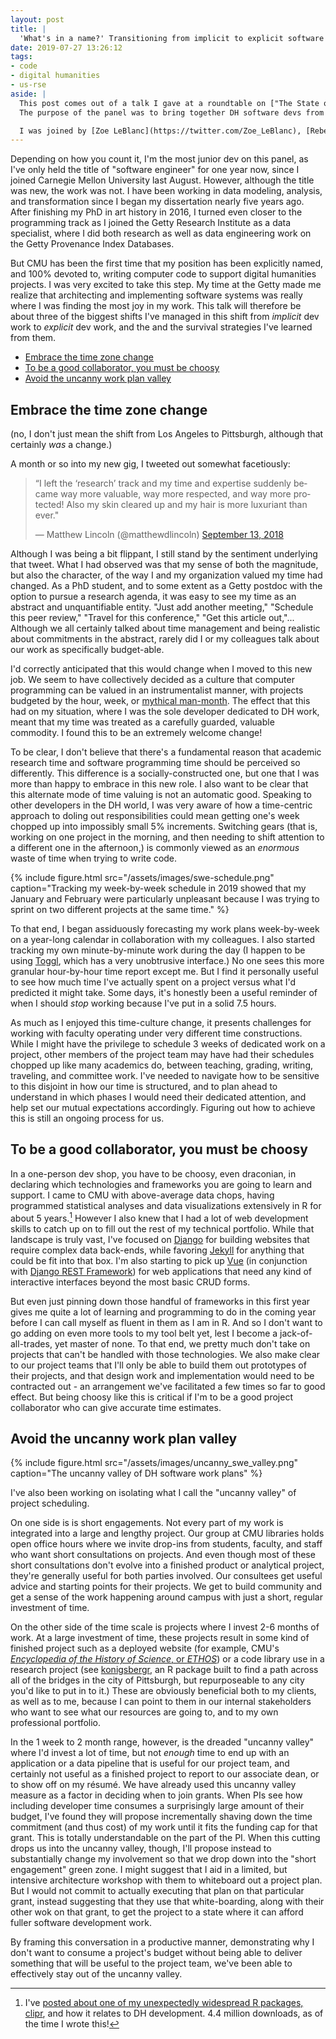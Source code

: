 ```yaml
---
layout: post
title: |
  'What's in a name?' Transitioning from implicit to explicit software dev
date: 2019-07-27 13:26:12
tags:
- code
- digital humanities
- us-rse
aside: |
  This post comes out of a talk I gave at a roundtable on ["The State of Digital Humanities Software Development"](https://www.conftool.org/ach2019/index.php?page=browseSessions&form_session=139&presentations=show) at the ACH conference in Pittsburgh on July 26th, 2019.
  The purpose of the panel was to bring together DH software devs from different contexts and at different points in their careers in order to discuss key challenges and questions about how we practice software development and data science support in the digital humanities.

  I was joined by [Zoe LeBlanc](https://twitter.com/Zoe_LeBlanc), [Rebecca Sutton Koeser](https://twitter.com/suttonkoeser) ([read her talk](https://rlskoeser.github.io/2019/07/26/best-practices/)), and [Jamie Folsom](https://twitter.com/jamiefolsom), and we had a wonderful audience [live-tweeting the panel.](https://twitter.com/search?q=%23ACH2019%20%23SI5&src=typd)
---
```


Depending on how you count it, I'm the most junior dev on this panel, as I've only held the title of "software engineer" for one year now, since I joined Carnegie Mellon University last August.
However, although the title was new, the work was not. I have been working in data modeling, analysis, and transformation since I began my dissertation nearly five years ago.
After finishing my PhD in art history in 2016, I turned even closer to the programming track as I joined the Getty Research Institute as a data specialist, where I did both research as well as data engineering work on the Getty Provenance Index Databases.

But CMU has been the first time that my position has been explicitly named, and 100% devoted to, writing computer code to support digital humanities projects.
I was very excited to take this step.
My time at the Getty made me realize that architecting and implementing software systems was really where I was finding the most joy in my work.
This talk will therefore be about three of the biggest shifts I've managed in this shift from _implicit_ dev work to _explicit_ dev work, and the and the survival strategies I've learned from them.

- [Embrace the time zone change](#embrace-the-time-zone-change)
- [To be a good collaborator, you must be choosy](#to-be-a-good-collaborator-you-must-be-choosy)
- [Avoid the uncanny work plan valley](#avoid-the-uncanny-work-plan-valley)

## Embrace the time zone change

(no, I don't just mean the shift from Los Angeles to Pittsburgh, although that certainly _was_ a change.)

A month or so into my new gig, I tweeted out somewhat facetiously:

<blockquote class="twitter-tweet" data-conversation="none" data-cards="hidden" data-partner="tweetdeck"><p lang="en" dir="ltr">“I left the ‘research’ track and my time and expertise suddenly became way more valuable, way more respected, and way more protected! Also my skin cleared up and my hair is more luxuriant than ever.&quot;</p>&mdash; Matthew Lincoln (@matthewdlincoln) <a href="https://twitter.com/matthewdlincoln/status/1040236699438252033?ref_src=twsrc%5Etfw">September 13, 2018</a></blockquote>
<script async src="https://platform.twitter.com/widgets.js" charset="utf-8"></script>

Although I was being a bit flippant, I still stand by the sentiment underlying that tweet.
What I had observed was that my sense of both the magnitude, but also the character, of the way I and my organization valued my time had changed.
As a PhD student, and to some extent as a Getty postdoc with the option to pursue a research agenda, it was easy to see my time as an abstract and unquantifiable entity.
"Just add another meeting," "Schedule this peer review," "Travel for this conference," "Get this article out,"...
Although we all certainly talked about time management and being realistic about commitments in the abstract, rarely did I or my colleagues talk about our work as specifically budget-able.

I'd correctly anticipated that this would change when I moved to this new job.
We seem to have collectively decided as a culture that computer programming can be valued in an instrumentalist manner, with projects budgeted by the hour, week, or [mythical man-month](https://en.wikipedia.org/wiki/The_Mythical_Man-Month).
The effect that this had on my situation, where I was the sole developer dedicated to DH work, meant that my time was treated as a carefully guarded, valuable commodity.
I found this to be an extremely welcome change!

To be clear, I don't believe that there's a fundamental reason that academic research time and software programming time should be perceived so differently.
This difference is a socially-constructed one, but one that I was more than happy to embrace in this new role.
I also want to be clear that this alternate mode of time valuing is not an automatic good.
Speaking to other developers in the DH world, I was very aware of how a time-centric approach to doling out responsibilities could mean getting one's week chopped up into impossibly small 5% increments.
Switching gears (that is, working on one project in the morning, and then needing to shift attention to a different one in the afternoon,) is commonly viewed as an _enormous_ waste of time when trying to write code.

{% include figure.html src="/assets/images/swe-schedule.png" caption="Tracking my week-by-week schedule in 2019 showed that my January and February were particularly unpleasant because I was trying to sprint on two different projects at the same time." %}

To that end, I began assiduously forecasting my work plans week-by-week on a year-long calendar in collaboration with my colleagues.
I also started tracking my own minute-by-minute work during the day (I happen to be using [Toggl](https://toggl.com/), which has a very unobtrusive interface.)
No one sees this more granular hour-by-hour time report except me.
But I find it personally useful to see how much time I've actually spent on a project versus what I'd predicted it might take.
Some days, it's honestly been a useful reminder of when I should _stop_ working because I've put in a solid 7.5 hours.

As much as I enjoyed this time-culture change, it presents challenges for working with faculty operating under very different time constructions.
While I might have the privilege to schedule 3 weeks of dedicated work on a project, other members of the project team may have had their schedules chopped up like many academics do, between teaching, grading, writing, traveling, and committee work.
I've needed to navigate how to be sensitive to this disjoint in how our time is structured, and to plan ahead to understand in which phases I would need their dedicated attention, and help set our mutual expectations accordingly.
Figuring out how to achieve this is still an ongoing process for us.

## To be a good collaborator, you must be choosy

[^clipr]: I've [posted about one of my unexpectedly widespread R packages, clipr](/2019/01/13/little-package-big-dependency.html), and how it relates to DH development. 4.4 million downloads, as of the time I wrote this!

In a one-person dev shop, you have to be choosy, even draconian, in declaring which technologies and frameworks you are going to learn and support.
I came to CMU with above-average data chops, having programmed statistical analyses and data visualizations extensively in R for about 5 years.[^clipr]
However I also knew that I had a lot of web development skills to catch up on to fill out the rest of my technical portfolio.
While that landscape is truly vast, I've focused on [Django](https://docs.djangoproject.com) for building websites that require complex data back-ends, while favoring [Jekyll](https://jekyllrb.com/) for anything that could be fit into that box.
I'm also starting to pick up [Vue](https://vuejs.org/) (in conjunction with [Django REST Framework](https://www.django-rest-framework.org/)) for web applications that need any kind of interactive interfaces beyond the most basic CRUD forms.

But even just pinning down those handful of frameworks in this first year gives me quite a lot of learning and programming to do in the coming year before I can call myself as fluent in them as I am in R.
And so I don't want to go adding on even more tools to my tool belt yet, lest I become a jack-of-all-trades, yet master of none.
To that end, we pretty much don't take on projects that can't be handled with those technologies.
We also make clear to our project teams that I'll only be able to build them out prototypes of their projects, and that design work and implementation would need to be contracted out - an arrangement we've facilitated a few times so far to good effect.
But being choosy like this is critical if I'm to be a good project collaborator who can give accurate time estimates.

## Avoid the uncanny work plan valley

{% include figure.html src="/assets/images/uncanny_swe_valley.png" caption="The uncanny valley of DH software work plans" %}

I've also been working on isolating what I call the "uncanny valley" of project scheduling.

On one side is is short engagements.
Not every part of my work is integrated into a large and lengthy project.
Our group at CMU libraries holds open office hours where we invite drop-ins from students, faculty, and staff who want short consultations on projects.
And even though most of these short consultations don't evolve into a finished product or analytical project, they're generally useful for both parties involved.
Our consultees get useful advice and starting points for their projects.
We get to build community and get a sense of the work happening around campus with just a short, regular investment of time.

On the other side of the time scale is projects where I invest 2-6 months of work.
At a large investment of time, these projects result in some kind of finished project such as a deployed website (for example, CMU's [_Encyclopedia of the History of Science_, or _ETHOS_](https://lps.library.cmu.edu/ethos)) or a code library use in a research project (see [konigsbergr](https://dsharp-cmu.github.io/konigsbergr/index.html), an R package built to find a path across all of the bridges in the city of Pittsburgh, but repurposeable to any city you'd like to put in to it.)
These are obviously beneficial both to my clients, as well as to me, because I can point to them in our internal stakeholders who want to see what our resources are going to, and to my own professional portfolio.

In the 1 week to 2 month range, however, is the dreaded "uncanny valley" where I'd invest a lot of time, but not _enough_ time to end up with an application or a data pipeline that is useful for our project team, and certainly not useful as a finished project to report to our associate dean, or to show off on my résumé.
We have already used this uncanny valley measure as a factor in deciding when to join grants.
When PIs see how including developer time consumes a surprisingly large amount of their budget, I've found they will propose incrementally shaving down the time commitment (and thus cost) of my work until it fits the funding cap for that grant.
This is totally understandable on the part of the PI.
When this cutting drops us into the uncanny valley, though, I'll propose instead to substantially change my involvement so that we drop down into the "short engagement" green zone.
I might suggest that I aid in a limited, but intensive architecture workshop with them to whiteboard out a project plan.
But I would not commit to actually executing that plan on that particular grant, instead suggesting that they use that white-boarding, along with their other wok on that grant, to get the project to a state where it can afford fuller software development work.

By framing this conversation in a productive manner, demonstrating why I don't want to consume a project's budget without being able to deliver something that will be useful to the project team, we've been able to effectively stay out of the uncanny valley.

